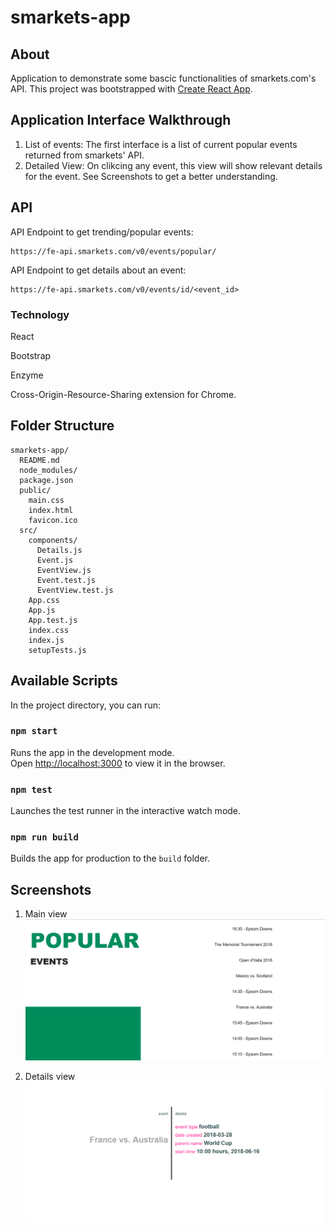 # smarkets-app
## About
Application to demonstrate some bascic functionalities of smarkets.com's API.
This project was bootstrapped with [Create React App](https://github.com/facebookincubator/create-react-app).

## Application Interface Walkthrough
1. List of events: The first interface is a list of current popular events returned from smarkets' API.
2. Detailed View: On clikcing any event, this view will show relevant details for the event.
See Screenshots to get a better understanding.

## API
API Endpoint to get trending/popular events:
```
https://fe-api.smarkets.com/v0/events/popular/
```
API Endpoint to get details about an event:
```
https://fe-api.smarkets.com/v0/events/id/<event_id>

```
### Technology
React

Bootstrap

Enzyme

Cross-Origin-Resource-Sharing extension for Chrome.

## Folder Structure

```
smarkets-app/
  README.md
  node_modules/
  package.json
  public/
    main.css
    index.html
    favicon.ico
  src/
    components/
      Details.js
      Event.js
      EventView.js
      Event.test.js
      EventView.test.js
    App.css
    App.js
    App.test.js
    index.css
    index.js
    setupTests.js
```
## Available Scripts

In the project directory, you can run:

### `npm start`

Runs the app in the development mode.<br>
Open [http://localhost:3000](http://localhost:3000) to view it in the browser.

### `npm test`

Launches the test runner in the interactive watch mode.<br>

### `npm run build`

Builds the app for production to the `build` folder.<br>

## Screenshots
1. Main view
![Main list](https://raw.githubusercontent.com/anshumanbora/smarkets-app/master/images/screenshot_1.PNG)


2. Details view
![Details](https://raw.githubusercontent.com/anshumanbora/smarkets-app/master/images/screenshot_2.PNG)

